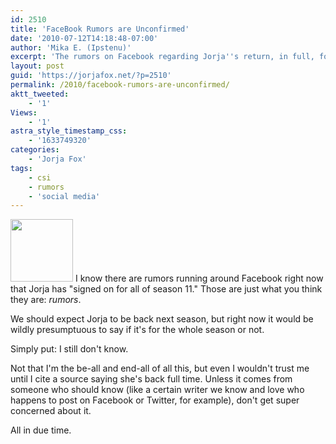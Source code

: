 ```yaml
---
id: 2510
title: 'FaceBook Rumors are Unconfirmed'
date: '2010-07-12T14:18:48-07:00'
author: 'Mika E. (Ipstenu)'
excerpt: 'The rumors on Facebook regarding Jorja''s return, in full, for season 11 are just that. Rumors. They are NOT confirmed at this time.'
layout: post
guid: 'https://jorjafox.net/?p=2510'
permalink: /2010/facebook-rumors-are-unconfirmed/
aktt_tweeted:
    - '1'
Views:
    - '1'
astra_style_timestamp_css:
    - '1633749320'
categories:
    - 'Jorja Fox'
tags:
    - csi
    - rumors
    - 'social media'
---
```


<a href="https://jorjafox.net/2010/facebook-rumors-are-unconfirmed/facebook-qs/" rel="attachment wp-att-2511"><img src="//static.jorjafox.net/wordpress/2010/07/facebook-qs-100x100.png" alt="" title="facebook-qs" width="100" height="100" class="alignleft size-thumbnail wp-image-2511" /></a> I know there are rumors running around Facebook right now that Jorja has "signed on for all of season 11."  Those are just what you think they are: _rumors_.

We should expect Jorja to be back next season, but right now it would be wildly presumptuous to say if it's for the whole season or not.

Simply put: I still don't know.

Not that I'm the be-all and end-all of all this, but even I wouldn't trust me until I cite a source saying she's back full time.  Unless it comes from someone who should know (like a certain writer we know and love who happens to post on Facebook or Twitter, for example), don't get super concerned about it.

All in due time.
